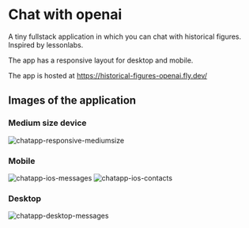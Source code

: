 # Chat with openai

A tiny fullstack application in which you can chat with historical figures. Inspired by lessonlabs.

The app has a responsive layout for desktop and mobile.

The app is hosted at https://historical-figures-openai.fly.dev/

## Images of the application

### Medium size device
![chatapp-responsive-mediumsize](https://github.com/user-attachments/assets/bc18822a-9133-4fe7-8f5b-7ca94b833979)

### Mobile
![chatapp-ios-messages](https://github.com/user-attachments/assets/e613203a-b638-410e-b419-66ff44ce7357)
![chatapp-ios-contacts](https://github.com/user-attachments/assets/50f52485-4948-42d9-b165-61ad80becdaa)

### Desktop
![chatapp-desktop-messages](https://github.com/user-attachments/assets/c33fc897-4f57-411d-a28f-f80151c1cfe6)
